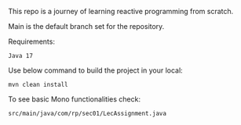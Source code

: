 This repo is a journey of learning reactive programming from scratch.

Main is the default branch set for the repository.

Requirements:

`Java 17`

Use below command to build the project in your local:

`mvn clean install`

To see basic Mono functionalities check:

`src/main/java/com/rp/sec01/LecAssignment.java`
